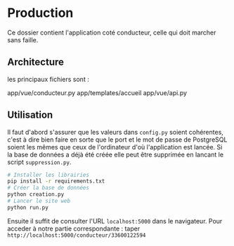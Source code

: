 # Production

Ce dossier contient l'application coté conducteur, celle qui doit marcher sans faille.

## Architecture

les principaux fichiers sont :

app/vue/conducteur.py
app/templates/accueil
app/vue/api.py

## Utilisation

Il faut d'abord s'assurer que les valeurs dans ``config.py`` soient cohérentes, c'est à dire bien faire en sorte que le port et le mot de passe de PostgreSQL soient les mêmes que ceux de l'ordinateur d'où l'application est lancée. Si la base de données a déjà été créée elle peut être supprimée en lancant le script ``suppression.py``.

```sh
# Installer les librairies
pip install -r requirements.txt
# Créer la base de données
python creation.py
# Lancer le site web
python run.py
```

Ensuite il suffit de consulter l'URL ``localhost:5000`` dans le navigateur.
Pour acceder à notre partie correspondante : taper ``http://localhost:5000/conducteur/33600122594``
